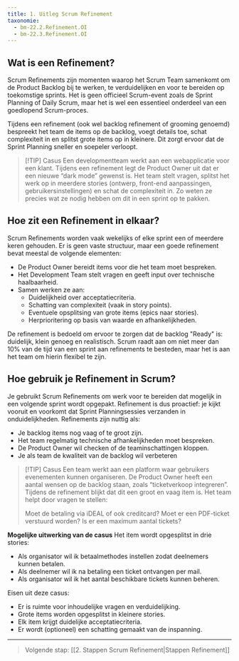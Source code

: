 ```yaml
---
title: 1. Uitleg Scrum Refinement
taxonomie:
  - bm-22.2.Refinement.OI
  - bm-22.3.Refinement.OI
---
```


## Wat is een Refinement?
Scrum Refinements zijn momenten waarop het Scrum Team samenkomt om de Product Backlog bij te werken, te verduidelijken en voor te bereiden op toekomstige sprints. Het is geen officieel Scrum-event zoals de Sprint Planning of Daily Scrum, maar het is wel een essentieel onderdeel van een goedlopend Scrum-proces.

Tijdens een refinement (ook wel backlog refinement of grooming genoemd) bespreekt het team de items op de backlog, voegt details toe, schat complexiteit in en splitst grote items op in kleinere. Dit zorgt ervoor dat de Sprint Planning sneller en soepeler verloopt.

> [!TIP] Casus
> Een developmentteam werkt aan een webapplicatie voor een klant. Tijdens een refinement legt de Product Owner uit dat er een nieuwe “dark mode” gewenst is. Het team stelt vragen, splitst het werk op in meerdere stories (ontwerp, front-end aanpassingen, gebruikersinstellingen) en schat de complexiteit in. Zo weten ze precies wat ze nodig hebben om dit in een sprint op te pakken.

## Hoe zit een Refinement in elkaar?
Scrum Refinements worden vaak wekelijks of elke sprint een of meerdere keren gehouden. Er is geen vaste structuur, maar een goede refinement bevat meestal de volgende elementen:
* De Product Owner bereidt items voor die het team moet bespreken.
* Het Development Team stelt vragen en geeft input over technische haalbaarheid.
* Samen werken ze aan:
	* Duidelijkheid over acceptatiecriteria.
	* Schatting van complexiteit (vaak in story points).
	* Eventuele opsplitsing van grote items (epics naar stories).
	* Herprioritering op basis van waarde en afhankelijkheden.

De refinement is bedoeld om ervoor te zorgen dat de backlog "Ready" is: duidelijk, klein genoeg en realistisch. Scrum raadt aan om niet meer dan 10% van de tijd van een sprint aan refinements te besteden, maar het is aan het team om hierin flexibel te zijn.

## Hoe gebruik je Refinement in Scrum?
Je gebruikt Scrum Refinements om werk voor te bereiden dat mogelijk in een volgende sprint wordt opgepakt. Refinement is dus proactief: je kijkt vooruit en voorkomt dat Sprint Planningsessies verzanden in onduidelijkheden.
Refinements zijn nuttig als:
* Je backlog items nog vaag of te groot zijn.
* Het team regelmatig technische afhankelijkheden moet bespreken.
* De Product Owner wil checken of de teaminschattingen kloppen.
* Je als team de kwaliteit van de backlog wil verbeteren

> [!TIP] Casus
> Een team werkt aan een platform waar gebruikers evenementen kunnen organiseren. De Product Owner heeft een aantal wensen op de backlog staan, zoals “ticketverkoop integreren”. Tijdens de refinement blijkt dat dit een groot en vaag item is. Het team helpt door vragen te stellen:
> 
> Moet de betaling via iDEAL of ook creditcard?
> Moet er een PDF-ticket verstuurd worden?
> Is er een maximum aantal tickets?
> 

**Mogelijke uitwerking van de casus**
Het item wordt opgesplitst in drie stories:
* Als organisator wil ik betaalmethodes instellen zodat deelnemers kunnen betalen.
* Als deelnemer wil ik na betaling een ticket ontvangen per mail.
* Als organisator wil ik het aantal beschikbare tickets kunnen beheren.

Eisen uit deze casus:
* Er is ruimte voor inhoudelijke vragen en verduidelijking.
* Grote items worden opgesplitst in kleinere stories.
* Elk item krijgt duidelijke acceptatiecriteria.
* Er wordt (optioneel) een schatting gemaakt van de inspanning.

---

> Volgende stap: [[2. Stappen Scrum Refinement|Stappen Refinement]]